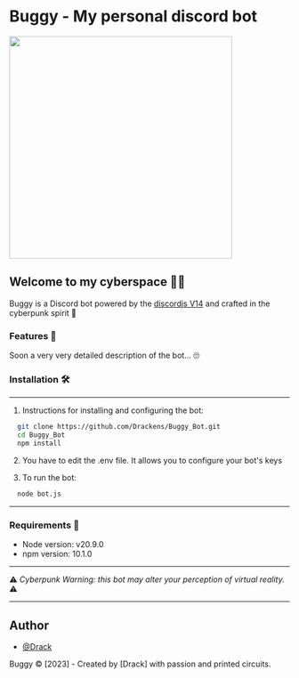 # Buggy - My personal discord bot

<img src="https://github.com/Drackens/Buggy_Bot/assets/33091967/363b8ca1-7711-4da6-8fe1-1458d644f21e" width="400">

## Welcome to my cyberspace 🌆🤖

Buggy is a Discord bot powered by the [discordjs V14](https://discord.js.org/) and crafted in the cyberpunk spirit 🤖

### Features 🚀

Soon a very very detailed description of the bot... 🙄

### Installation 🛠️

---

1) Instructions for installing and configuring the bot:
```bash
  git clone https://github.com/Drackens/Buggy_Bot.git
  cd Buggy_Bot
  npm install
```

2) You have to edit the .env file. It allows you to configure your bot's keys

3) To run the bot:
```bash
  node bot.js
```

---

### Requirements 🔧
- Node version: v20.9.0
- npm version: 10.1.0

---

⚠️ *Cyberpunk Warning: this bot may alter your perception of virtual reality.* ⚠️

---

## Author

- [@Drack](https://www.github.com/Drackens)

Buggy © [2023] - Created by [Drack] with passion and printed circuits.

